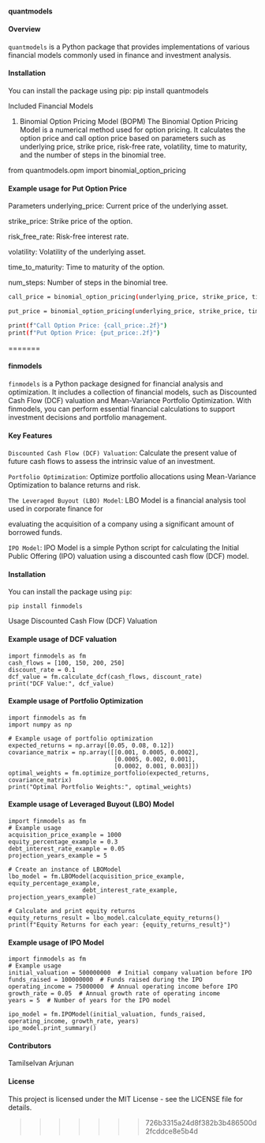 #### quantmodels

#### Overview

`quantmodels` is a Python package that provides implementations of various financial models commonly used in finance and investment analysis.

#### Installation

You can install the package using pip:
pip install quantmodels

Included Financial Models
1. Binomial Option Pricing Model (BOPM)
The Binomial Option Pricing Model is a numerical method used for option pricing. It calculates the option price and call option price based on parameters such as underlying price, strike price, risk-free rate, volatility, time to maturity, and the number of steps in the binomial tree.


from quantmodels.opm import binomial_option_pricing

#### Example usage for Put Option Price

Parameters
underlying_price: Current price of the underlying asset.

strike_price: Strike price of the option.

risk_free_rate: Risk-free interest rate.

volatility: Volatility of the underlying asset.

time_to_maturity: Time to maturity of the option.

num_steps: Number of steps in the binomial tree.

```bash
call_price = binomial_option_pricing(underlying_price, strike_price, time_to_maturity, risk_free_rate, volatility, periods, 'call')

put_price = binomial_option_pricing(underlying_price, strike_price, time_to_maturity, risk_free_rate, volatility, periods, 'put')

print(f"Call Option Price: {call_price:.2f}")
print(f"Put Option Price: {put_price:.2f}")
```
=======
#### finmodels

`finmodels` is a Python package designed for financial analysis and optimization. It includes a collection of financial models, such as Discounted Cash Flow (DCF) valuation and Mean-Variance Portfolio Optimization. With finmodels, you can perform essential financial calculations to support investment decisions and portfolio management.

#### Key Features
`Discounted Cash Flow (DCF) Valuation`: Calculate the present value of future cash flows to assess the intrinsic value of an investment.

`Portfolio Optimization`: Optimize portfolio allocations using Mean-Variance Optimization to balance returns and risk.

`The Leveraged Buyout (LBO) Model`: LBO Model is a financial analysis tool used in corporate finance for 

evaluating the acquisition of a company using a significant amount of borrowed funds.

`IPO Model`: IPO Model is a simple Python script for calculating the Initial Public Offering (IPO) valuation using a discounted cash flow (DCF) model.


#### Installation

You can install the package using `pip`:

```
pip install finmodels
```
Usage
Discounted Cash Flow (DCF) Valuation
#### Example usage of DCF valuation

```
import finmodels as fm
cash_flows = [100, 150, 200, 250]
discount_rate = 0.1
dcf_value = fm.calculate_dcf(cash_flows, discount_rate)
print("DCF Value:", dcf_value)
```
#### Example usage of  Portfolio Optimization
```
import finmodels as fm
import numpy as np

# Example usage of portfolio optimization
expected_returns = np.array([0.05, 0.08, 0.12])
covariance_matrix = np.array([[0.001, 0.0005, 0.0002],
                              [0.0005, 0.002, 0.001],
                              [0.0002, 0.001, 0.003]])
optimal_weights = fm.optimize_portfolio(expected_returns, covariance_matrix)
print("Optimal Portfolio Weights:", optimal_weights)

```

#### Example usage of Leveraged Buyout (LBO) Model
```
import finmodels as fm
# Example usage
acquisition_price_example = 1000
equity_percentage_example = 0.3
debt_interest_rate_example = 0.05
projection_years_example = 5

# Create an instance of LBOModel
lbo_model = fm.LBOModel(acquisition_price_example, equity_percentage_example,
                     debt_interest_rate_example, projection_years_example)

# Calculate and print equity returns
equity_returns_result = lbo_model.calculate_equity_returns()
print(f"Equity Returns for each year: {equity_returns_result}")
```

#### Example usage of IPO Model
```
import finmodels as fm
# Example usage
initial_valuation = 500000000  # Initial company valuation before IPO
funds_raised = 100000000  # Funds raised during the IPO
operating_income = 75000000  # Annual operating income before IPO
growth_rate = 0.05  # Annual growth rate of operating income
years = 5  # Number of years for the IPO model

ipo_model = fm.IPOModel(initial_valuation, funds_raised, operating_income, growth_rate, years)
ipo_model.print_summary()
```

#### Contributors
Tamilselvan Arjunan
#### License
This project is licensed under the MIT License - see the LICENSE file for details.
>>>>>>> 726b3315a24d8f382b3b486500d2fcddce8e5b4d
